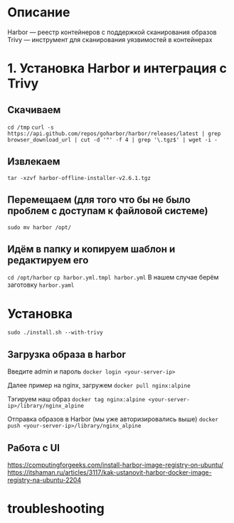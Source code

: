 # Описание
Harbor — реестр контейнеров с поддержкой сканирования образов
Trivy — инструмент для сканирования уязвимостей в контейнерах

# 1. Установка Harbor и интеграция с Trivy
## Скачиваем
`cd /tmp`
`curl -s https://api.github.com/repos/goharbor/harbor/releases/latest | grep browser_download_url | cut -d '"' -f 4 | grep '\.tgz$' | wget -i -`
## Извлекаем
`tar -xzvf harbor-offline-installer-v2.6.1.tgz`
## Перемещаем (для того что бы не было проблем с доступам к файловой системе)
`sudo mv harbor /opt/`
## Идём в папку и копируем шаблон и редактируем его
`cd /opt/harbor`
`cp harbor.yml.tmpl harbor.yml`
В нашем случае берём заготовку `harbor.yaml`

# Установка
`sudo ./install.sh --with-trivy`

## Загрузка образа в harbor
Введите admin и пароль
`docker login <your-server-ip>`

Далее пример на nginx, загружем
`docker pull nginx:alpine`

Тэгируем наш образ
`docker tag nginx:alpine <your-server-ip>/library/nginx_alpine`

Отправка образов в Harbor (мы уже авторизировались выше)
`docker push <your-server-ip>/library/nginx_alpine`

## Работа с UI
https://computingforgeeks.com/install-harbor-image-registry-on-ubuntu/
https://itshaman.ru/articles/3117/kak-ustanovit-harbor-docker-image-registry-na-ubuntu-2204

# troubleshooting
##


